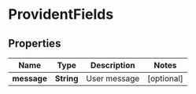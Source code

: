 
# ProvidentFields

## Properties
Name | Type | Description | Notes
------------ | ------------- | ------------- | -------------
**message** | **String** | User message |  [optional]



